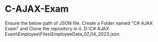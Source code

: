 # C-AJAX-Exam

Ensure the below path of JSON file.
Create a Folder named "C# AJAX Exam" and Clone the repository in it.
D:\C# AJAX Exam\Employee\Files\EmployeeData_07_04_2023.json.
